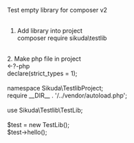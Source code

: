 Test empty library for composer v2<br>
<br>
1. Add library into project<br>
   composer require sikuda\testlib<br>
<br>
2. Make php file in project<br>
<-?-php<br>
declare(strict_types = 1);<br>
<br>
namespace Sikuda\TestlibProject;<br>
require __DIR__ . '/../vendor/autoload.php';<br>
<br>
use Sikuda\Testlib\TestLib;<br>
<br>
$test = new TestLib();<br>
$test->hello();<br>
   




